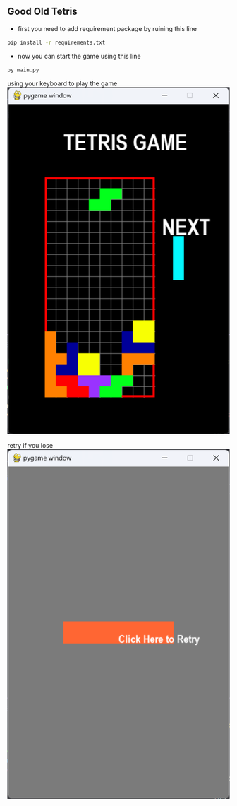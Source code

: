 ## Good Old Tetris

- first you need to add requirement package by ruining this line
```bash
pip install -r requirements.txt
```

- now you can start the game using this line
```bash
py main.py
```

using your keyboard to play the game
![game](./images/start_game.png)

retry if you lose
![over](./images/game_over.png)